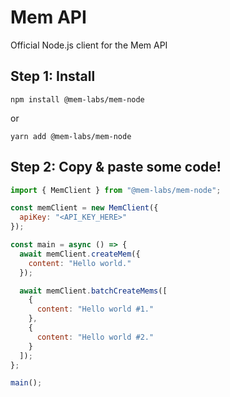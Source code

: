 # Mem API
Official Node.js client for the Mem API

## Step 1: Install

```
npm install @mem-labs/mem-node
```
or
```
yarn add @mem-labs/mem-node
```

## Step 2: Copy & paste some code!

```js
import { MemClient } from "@mem-labs/mem-node";

const memClient = new MemClient({
  apiKey: "<API_KEY_HERE>"
});

const main = async () => {
  await memClient.createMem({
    content: "Hello world."
  });

  await memClient.batchCreateMems([
    {
      content: "Hello world #1."
    },
    {
      content: "Hello world #2."
    }
  ]);
};

main();
```
